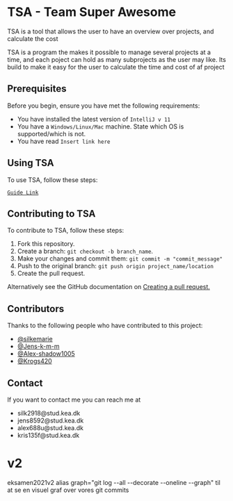 <h1>TSA - Team Super Awesome</h1>

<p>TSA is a tool that allows the user to have an overview over projects, and calculate the cost</p>

<p>TSA is a program the makes it possible to manage several projects at a time, and each poject can hold as many subprojects as the user may like. Its build to make it easy for the user to calculate the time and cost of af project</p>

<h2>Prerequisites</h2>
<p>Before you begin, ensure you have met the following requirements:</p>
<ul>
  <li>You have installed the latest version of <code>IntelliJ v 11</code></li>
  <li>You have a <code>Windows/Linux/Mac</code> machine. State which OS is supported/which is not.</li>
  <li>You have read <code>Insert link here</code></li>
</ul>

<h2>Using TSA</h2>

<p>To use TSA, follow these steps:</p>
<code><a href="https://docs.google.com/document/d/1sOOdJJMvna0ZqZAvsa9Pl8sGAPmxOtOe73CAjSY1hkQ/edit">Guide Link</a></code>

<h2>Contributing to TSA</h2>
<p>To contribute to TSA, follow these steps:</p>
<ol>
  <li>Fork this repository.</li>
  <li>Create a branch: <code>git checkout -b branch_name</code>.</li>
  <li>Make your changes and commit them: <code>git commit -m "commit_message"</code></li>
  <li>Push to the original branch: <code>git push origin project_name/location</code></li>
  <li>Create the pull request.</li>
</ol>
<p>Alternatively see the GitHub documentation on 
<a href="https://docs.github.com/en/pull-requests/collaborating-with-pull-requests/proposing-changes-to-your-work-with-pull-requests/creating-a-pull-request">Creating a pull request.</a>
</p>

<h2>Contributors</h2>
<p>Thanks to the following people who have contributed to this project:</p>
<ul>
  <li>
    <a href="https://github.com/silkemarie/">@silkemarie</li>
  <li>
    <a href="https://github.com/Jens-k-m-m">@Jens-k-m-m</a>
  </li>
  <li>
    <a href="https://github.com/Alex-shadow1005">@Alex-shadow1005</a>
  </li>
  <li>
    <a href="https://github.com/Krogs420">@Krogs420</a>
  </li>
</ul>

<h2>Contact</h2>
<p>If you want to contact me you can reach me at</p>
<ul>
  <li>silk2918@stud.kea.dk</li>
  <li>jens8592@stud.kea.dk</li>
  <li>alex688u@stud.kea.dk</li>
  <li>kris135f@stud.kea.dk</li>
</ul>


# v2
eksamen2021v2
alias graph="git log --all --decorate --oneline --graph" til at se en visuel graf over vores git commits
